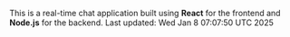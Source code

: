 This is a real-time chat application built using **React** for the frontend and **Node.js** for the backend.
Last updated: Wed Jan  8 07:07:50 UTC 2025
